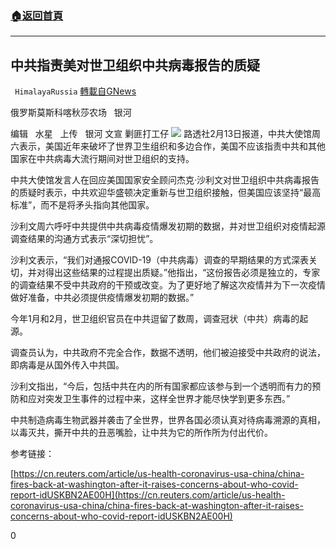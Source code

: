 ###  [:house:返回首頁](https://github.com/ourhimalayas/txt)
---

## 中共指责美对世卫组织中共病毒报告的质疑
` HimalayaRussia` [轉載自GNews](https://gnews.org/zh-hans/906553/)

俄罗斯莫斯科喀秋莎农场   银河

编辑   水星   上传   银河 文宣 剿匪打工仔
![]()![](https://cdn.discordapp.com/attachments/793368005073567784/807305946854457365/0001-16492477824_20210206_014500_0000.png)
路透社2月13日报道，中共大使馆周六表示，美国近年来破坏了世界卫生组织和多边合作，美国不应该指责中共和其他国家在中共病毒大流行期间对世卫组织的支持。

中共大使馆发言人在回应美国国家安全顾问杰克·沙利文对世卫组织中共病毒报告的质疑时表示，中共欢迎华盛顿决定重新与世卫组织接触，但美国应该坚持“最高标准”，而不是将矛头指向其他国家。

沙利文周六呼吁中共提供中共病毒疫情爆发初期的数据，并对世卫组织对疫情起源调查结果的沟通方式表示“深切担忧”。

沙利文表示，“我们对通报COVID-19（中共病毒）调查的早期结果的方式深表关切，并对得出这些结果的过程提出质疑。”他指出，“这份报告必须是独立的，专家的调查结果不受中共政府的干预或改变。为了更好地了解这次疫情并为下一次疫情做好准备，中共必须提供疫情爆发初期的数据。”

今年1月和2月，世卫组织官员在中共逗留了数周，调查冠状（中共）病毒的起源。

调查员认为，中共政府不完全合作，数据不透明，他们被迫接受中共政府的说法，即病毒是从国外传入中共国。

沙利文指出，“今后，包括中共在内的所有国家都应该参与到一个透明而有力的预防和应对突发卫生事件的过程中来，这样全世界才能尽快学到更多东西。”

中共制造病毒生物武器并袭击了全世界，世界各国必须认真对待病毒溯源的真相，以毒灭共，撕开中共的丑恶嘴脸，让中共为它的所作所为付出代价。

参考链接：

[https://cn.reuters.com/article/us-health-coronavirus-usa-china/china-fires-back-at-washington-after-it-raises-concerns-about-who-covid-report-idUSKBN2AE00H](https://cn.reuters.com/article/us-health-coronavirus-usa-china/china-fires-back-at-washington-after-it-raises-concerns-about-who-covid-report-idUSKBN2AE00H)

0
